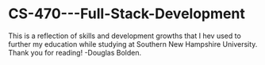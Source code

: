 # CS-470---Full-Stack-Development
This is a reflection of skills and development growths that I hev used to further my education while studying at Southern New Hampshire University.
Thank you for reading!
-Douglas Bolden.
